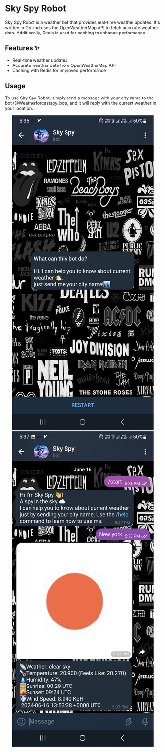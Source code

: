 # Sky Spy Robot

Sky Spy Robot is a weather bot that provides real-time weather updates. It's written in Go and uses the OpenWeatherMap API to fetch accurate weather data. Additionally, Redis is used for caching to enhance performance.

## Features :sparkles:

- Real-time weather updates
- Accurate weather data from OpenWeatherMap API
- Caching with Redis for improved performance

## Usage

To use Sky Spy Robot, simply send a message with your city name to the bot (@Weatherforcastspy_bot), and it will reply with the current weather in your location.

<div style="text-align:center">
    <img src="./images/start.jpg" alt="start">
</div>

<div style="text-align:center">
    <img src="./images/msg.jpg" alt="msg">
</div>


```